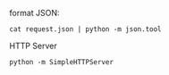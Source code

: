 



format JSON:
```
cat request.json | python -m json.tool
```

HTTP Server
```
python -m SimpleHTTPServer
```
